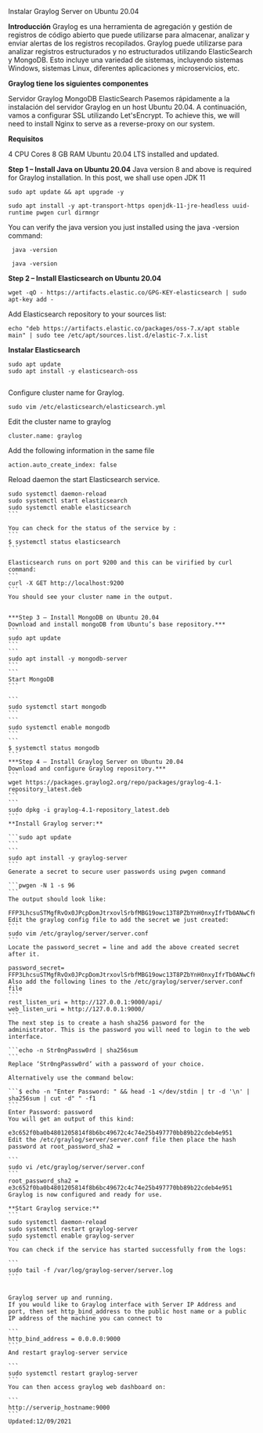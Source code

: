 Instalar Graylog Server on Ubuntu 20.04

**Introducción**
Graylog es una herramienta de agregación y gestión de registros de código abierto que puede utilizarse para almacenar, analizar y enviar alertas de los registros recopilados. Graylog puede utilizarse para analizar registros estructurados y no estructurados utilizando ElasticSearch y MongoDB. Esto incluye una variedad de sistemas, incluyendo sistemas Windows, sistemas Linux, diferentes aplicaciones y microservicios, etc.

**Graylog tiene los siguientes componentes**

Servidor Graylog
MongoDB
ElasticSearch
Pasemos rápidamente a la instalación del servidor Graylog en un host Ubuntu 20.04. A continuación, vamos a configurar SSL utilizando Let'sEncrypt.
To achieve this, we will need to install Nginx to serve as a reverse-proxy on our system.

**Requisitos**

4 CPU Cores
8 GB RAM
Ubuntu 20.04 LTS installed and updated.

**Step 1 – Install Java on Ubuntu 20.04**
Java version 8 and above is required for Graylog installation. In this post, we shall use open JDK 11

```
sudo apt update && apt upgrade -y
```
```
sudo apt install -y apt-transport-https openjdk-11-jre-headless uuid-runtime pwgen curl dirmngr
```

You can verify the java version you just installed using the java -version command:

`````
 java -version
`````
`````
 java -version
`````

**Step 2 – Install Elasticsearch on Ubuntu 20.04**
```
wget -qO - https://artifacts.elastic.co/GPG-KEY-elasticsearch | sudo apt-key add -
```
Add Elasticsearch repository to your sources list:

```
echo "deb https://artifacts.elastic.co/packages/oss-7.x/apt stable main" | sudo tee /etc/apt/sources.list.d/elastic-7.x.list

```
**Instalar Elasticsearch**
```
sudo apt update
sudo apt install -y elasticsearch-oss
```
```
```

Configure cluster name for Graylog.
```
sudo vim /etc/elasticsearch/elasticsearch.yml
```

Edit the cluster name to graylog
```
cluster.name: graylog
````
Add the following information in the same file

```
action.auto_create_index: false
```
Reload daemon the start Elasticsearch service.
````
sudo systemctl daemon-reload
sudo systemctl start elasticsearch
sudo systemctl enable elasticsearch
```

You can check for the status of the service by :
```
$ systemctl status elasticsearch
```

Elasticsearch runs on port 9200 and this can be virified by curl command:
```
curl -X GET http://localhost:9200
```
You should see your cluster name in the output.


***Step 3 – Install MongoDB on Ubuntu 20.04
Download and install mongoDB from Ubuntu’s base repository.***
```
sudo apt update
```
```
sudo apt install -y mongodb-server
```
```
Start MongoDB
```

```
sudo systemctl start mongodb
```
```
sudo systemctl enable mongodb
```
```
$ systemctl status mongodb
```
***Step 4 – Install Graylog Server on Ubuntu 20.04
Download and configure Graylog repository.***
```
wget https://packages.graylog2.org/repo/packages/graylog-4.1-repository_latest.deb
```
```
sudo dpkg -i graylog-4.1-repository_latest.deb
```
**Install Graylog server:**

```sudo apt update
```
```
sudo apt install -y graylog-server
```
Generate a secret to secure user passwords using pwgen command

```pwgen -N 1 -s 96
```
The output should look like:

FFP3LhcsuSTMgfRvOx0JPcpDomJtrxovlSrbfMBG19owc13T8PZbYnH0nxyIfrTb0ANwCfH98uC8LPKFb6ZEAi55CvuZ2Aum
Edit the graylog config file to add the secret we just created:
```
sudo vim /etc/graylog/server/server.conf
```
Locate the password_secret = line and add the above created secret after it.

password_secret= FFP3LhcsuSTMgfRvOx0JPcpDomJtrxovlSrbfMBG19owc13T8PZbYnH0nxyIfrTb0ANwCfH98uC8LPKFb6ZEAi55CvuZ2Aum
Also add the following lines to the /etc/graylog/server/server.conf file
```
rest_listen_uri = http://127.0.0.1:9000/api/
web_listen_uri = http://127.0.0.1:9000/
```
The next step is to create a hash sha256 pasword for the administrator. This is the password you will need to login to the web interface.

```echo -n Str0ngPassw0rd | sha256sum
```
Replace ‘Str0ngPassw0rd’ with a password of your choice.

Alternatively use the command below:

```$ echo -n "Enter Password: " && head -1 </dev/stdin | tr -d '\n' | sha256sum | cut -d" " -f1
```
Enter Password: password
You will get an output of this kind:

e3c652f0ba0b4801205814f8b6bc49672c4c74e25b497770bb89b22cdeb4e951
Edit the /etc/graylog/server/server.conf file then place the hash password at root_password_sha2 =

```
sudo vi /etc/graylog/server/server.conf
```
root_password_sha2 = e3c652f0ba0b4801205814f8b6bc49672c4c74e25b497770bb89b22cdeb4e951
Graylog is now configured and ready for use.

**Start Graylog service:**
```
sudo systemctl daemon-reload
sudo systemctl restart graylog-server
sudo systemctl enable graylog-server
```
You can check if the service has started successfully from the logs:

```
sudo tail -f /var/log/graylog-server/server.log
```


Graylog server up and running.
If you would like to Graylog interface with Server IP Address and port, then set http_bind_address to the public host name or a public IP address of the machine you can connect to

```
http_bind_address = 0.0.0.0:9000
```
And restart graylog-server service

```
sudo systemctl restart graylog-server
```
You can then access graylog web dashboard on:

```
http://serverip_hostname:9000
```
Updated:12/09/2021
